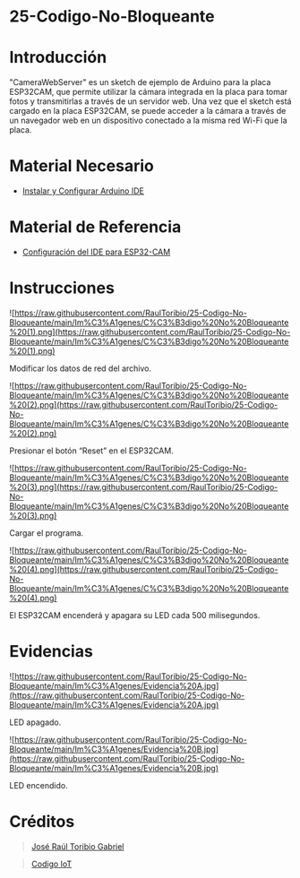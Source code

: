 # 25-Codigo-No-Bloqueante

# Introducción

"CameraWebServer" es un sketch de ejemplo de Arduino para la placa ESP32CAM, que permite utilizar la cámara integrada en la placa para tomar fotos y transmitirlas a través de un servidor web. Una vez que el sketch está cargado en la placa ESP32CAM, se puede acceder a la cámara a través de un navegador web en un dispositivo conectado a la misma red Wi-Fi que la placa.

# Material Necesario

- [Instalar y Configurar Arduino IDE](https://github.com/RaulToribio/23-Instalar-y-Configurar-Arduino-IDE)

# Material de Referencia

- [Configuración del IDE para ESP32-CAM](https://edu.codigoiot.com/course/view.php?id=850)

# Instrucciones

![https://raw.githubusercontent.com/RaulToribio/25-Codigo-No-Bloqueante/main/Im%C3%A1genes/C%C3%B3digo%20No%20Bloqueante%20(1).png](https://raw.githubusercontent.com/RaulToribio/25-Codigo-No-Bloqueante/main/Im%C3%A1genes/C%C3%B3digo%20No%20Bloqueante%20(1).png)

Modificar los datos de red del archivo.

![https://raw.githubusercontent.com/RaulToribio/25-Codigo-No-Bloqueante/main/Im%C3%A1genes/C%C3%B3digo%20No%20Bloqueante%20(2).png](https://raw.githubusercontent.com/RaulToribio/25-Codigo-No-Bloqueante/main/Im%C3%A1genes/C%C3%B3digo%20No%20Bloqueante%20(2).png)

Presionar el botón “Reset” en el ESP32CAM.

![https://raw.githubusercontent.com/RaulToribio/25-Codigo-No-Bloqueante/main/Im%C3%A1genes/C%C3%B3digo%20No%20Bloqueante%20(3).png](https://raw.githubusercontent.com/RaulToribio/25-Codigo-No-Bloqueante/main/Im%C3%A1genes/C%C3%B3digo%20No%20Bloqueante%20(3).png)

Cargar el programa.

![https://raw.githubusercontent.com/RaulToribio/25-Codigo-No-Bloqueante/main/Im%C3%A1genes/C%C3%B3digo%20No%20Bloqueante%20(4).png](https://raw.githubusercontent.com/RaulToribio/25-Codigo-No-Bloqueante/main/Im%C3%A1genes/C%C3%B3digo%20No%20Bloqueante%20(4).png)

El ESP32CAM encenderá y apagara su LED cada 500 milisegundos.

# Evidencias

![https://raw.githubusercontent.com/RaulToribio/25-Codigo-No-Bloqueante/main/Im%C3%A1genes/Evidencia%20A.jpg](https://raw.githubusercontent.com/RaulToribio/25-Codigo-No-Bloqueante/main/Im%C3%A1genes/Evidencia%20A.jpg)

LED apagado.

![https://raw.githubusercontent.com/RaulToribio/25-Codigo-No-Bloqueante/main/Im%C3%A1genes/Evidencia%20B.jpg](https://raw.githubusercontent.com/RaulToribio/25-Codigo-No-Bloqueante/main/Im%C3%A1genes/Evidencia%20B.jpg)

LED encendido.

# Créditos

> [José Raúl Toribio Gabriel](https://github.com/RaulToribio)
> 

> [Codigo IoT](https://github.com/codigo-iot)
>